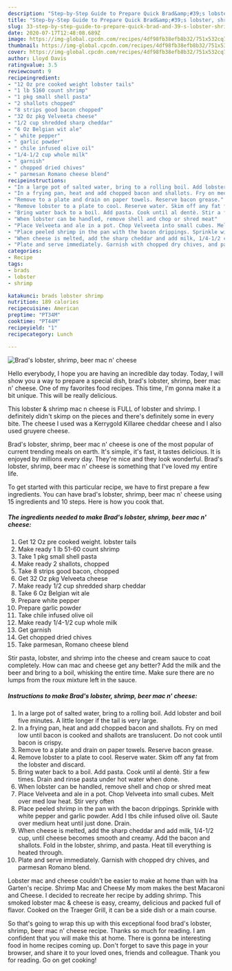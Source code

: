```yaml
---
description: "Step-by-Step Guide to Prepare Quick Brad&amp;#39;s lobster, shrimp, beer mac n&amp;#39; cheese"
title: "Step-by-Step Guide to Prepare Quick Brad&amp;#39;s lobster, shrimp, beer mac n&amp;#39; cheese"
slug: 33-step-by-step-guide-to-prepare-quick-brad-and-39-s-lobster-shrimp-beer-mac-n-and-39-cheese
date: 2020-07-17T12:48:08.689Z
image: https://img-global.cpcdn.com/recipes/4df98fb38efb8b32/751x532cq70/brads-lobster-shrimp-beer-mac-n-cheese-recipe-main-photo.jpg
thumbnail: https://img-global.cpcdn.com/recipes/4df98fb38efb8b32/751x532cq70/brads-lobster-shrimp-beer-mac-n-cheese-recipe-main-photo.jpg
cover: https://img-global.cpcdn.com/recipes/4df98fb38efb8b32/751x532cq70/brads-lobster-shrimp-beer-mac-n-cheese-recipe-main-photo.jpg
author: Lloyd Davis
ratingvalue: 3.5
reviewcount: 9
recipeingredient:
- "12 Oz pre cooked weight lobster tails"
- "1 lb 5160 count shrimp"
- "1 pkg small shell pasta"
- "2 shallots chopped"
- "8 strips good bacon chopped"
- "32 Oz pkg Velveeta cheese"
- "1/2 cup shredded sharp cheddar"
- "6 Oz Belgian wit ale"
- " white pepper"
- " garlic powder"
- " chile infused olive oil"
- "1/4-1/2 cup whole milk"
- " garnish"
- " chopped dried chives"
- " parmesan Romano cheese blend"
recipeinstructions:
- "In a large pot of salted water, bring to a rolling boil. Add lobster and boil five minutes. A little longer if the tail is very large."
- "In a frying pan, heat and add chopped bacon and shallots. Fry on med low until bacon is cooked and shallots are translucent. Do not cook until bacon is crispy."
- "Remove to a plate and drain on paper towels. Reserve bacon grease."
- "Remove lobster to a plate to cool. Reserve water. Skim off any fat from the lobster and discard."
- "Bring water back to a boil. Add pasta. Cook until al dentè. Stir a few times. Drain and rinse pasta under hot water when done."
- "When lobster can be handled, remove shell and chop or shred meat"
- "Place Velveeta and ale in a pot. Chop Velveeta into small cubes. Melt over med low heat. Stir very often"
- "Place peeled shrimp in the pan with the bacon drippings. Sprinkle with white pepper and garlic powder. Add I tbs chile infused olive oil. Saute over medium heat until just done. Drain."
- "When cheese is melted, add the sharp cheddar and add milk, 1/4-1/2 cup, until cheese becomes smooth and creamy. Add the bacon and shallots. Fold in the lobster, shrimp, and pasta. Heat till everything is heated through."
- "Plate and serve immediately. Garnish with chopped dry chives, and parmesan Romano blend."
categories:
- Recipe
tags:
- brads
- lobster
- shrimp

katakunci: brads lobster shrimp 
nutrition: 189 calories
recipecuisine: American
preptime: "PT34M"
cooktime: "PT44M"
recipeyield: "1"
recipecategory: Lunch

---
```



![Brad&#39;s lobster, shrimp, beer mac n&#39; cheese](https://img-global.cpcdn.com/recipes/4df98fb38efb8b32/751x532cq70/brads-lobster-shrimp-beer-mac-n-cheese-recipe-main-photo.jpg)

Hello everybody, I hope you are having an incredible day today. Today, I will show you a way to prepare a special dish, brad&#39;s lobster, shrimp, beer mac n&#39; cheese. One of my favorites food recipes. This time, I'm gonna make it a bit unique. This will be really delicious.

This lobster &amp; shrimp mac n cheese is FULL of lobster and shrimp. I definitely didn&#39;t skimp on the pieces and there&#39;s definitely some in every bite. The cheese I used was a Kerrygold Killaree cheddar cheese and I also used gruyere cheese.

Brad&#39;s lobster, shrimp, beer mac n&#39; cheese is one of the most popular of current trending meals on earth. It's simple, it's fast, it tastes delicious. It is enjoyed by millions every day. They're nice and they look wonderful. Brad&#39;s lobster, shrimp, beer mac n&#39; cheese is something that I've loved my entire life.


To get started with this particular recipe, we have to first prepare a few ingredients. You can have brad&#39;s lobster, shrimp, beer mac n&#39; cheese using 15 ingredients and 10 steps. Here is how you cook that.

<!--inarticleads1-->

##### The ingredients needed to make Brad&#39;s lobster, shrimp, beer mac n&#39; cheese:

1. Get 12 Oz pre cooked weight. lobster tails
1. Make ready 1 lb 51-60 count shrimp
1. Take 1 pkg small shell pasta
1. Make ready 2 shallots, chopped
1. Take 8 strips good bacon, chopped
1. Get 32 Oz pkg Velveeta cheese
1. Make ready 1/2 cup shredded sharp cheddar
1. Take 6 Oz Belgian wit ale
1. Prepare  white pepper
1. Prepare  garlic powder
1. Take  chile infused olive oil
1. Make ready 1/4-1/2 cup whole milk
1. Get  garnish
1. Get  chopped dried chives
1. Take  parmesan, Romano cheese blend


Stir pasta, lobster, and shrimp into the cheese and cream sauce to coat completely. How can mac and cheese get any better? Add the milk and the beer and bring to a boil, whisking the entire time. Make sure there are no lumps from the roux mixture left in the sauce. 

<!--inarticleads2-->

##### Instructions to make Brad&#39;s lobster, shrimp, beer mac n&#39; cheese:

1. In a large pot of salted water, bring to a rolling boil. Add lobster and boil five minutes. A little longer if the tail is very large.
1. In a frying pan, heat and add chopped bacon and shallots. Fry on med low until bacon is cooked and shallots are translucent. Do not cook until bacon is crispy.
1. Remove to a plate and drain on paper towels. Reserve bacon grease.
1. Remove lobster to a plate to cool. Reserve water. Skim off any fat from the lobster and discard.
1. Bring water back to a boil. Add pasta. Cook until al dentè. Stir a few times. Drain and rinse pasta under hot water when done.
1. When lobster can be handled, remove shell and chop or shred meat
1. Place Velveeta and ale in a pot. Chop Velveeta into small cubes. Melt over med low heat. Stir very often
1. Place peeled shrimp in the pan with the bacon drippings. Sprinkle with white pepper and garlic powder. Add I tbs chile infused olive oil. Saute over medium heat until just done. Drain.
1. When cheese is melted, add the sharp cheddar and add milk, 1/4-1/2 cup, until cheese becomes smooth and creamy. Add the bacon and shallots. Fold in the lobster, shrimp, and pasta. Heat till everything is heated through.
1. Plate and serve immediately. Garnish with chopped dry chives, and parmesan Romano blend.


Lobster mac and cheese couldn&#39;t be easier to make at home than with Ina Garten&#39;s recipe. Shrimp Mac and Cheese My mom makes the best Macaroni and Cheese. I decided to recreate her recipe by adding shrimp. This smoked lobster mac &amp; cheese is easy, creamy, delicious and packed full of flavor. Cooked on the Traeger Grill, it can be a side dish or a main course. 

So that's going to wrap this up with this exceptional food brad&#39;s lobster, shrimp, beer mac n&#39; cheese recipe. Thanks so much for reading. I am confident that you will make this at home. There is gonna be interesting food in home recipes coming up. Don't forget to save this page in your browser, and share it to your loved ones, friends and colleague. Thank you for reading. Go on get cooking!
